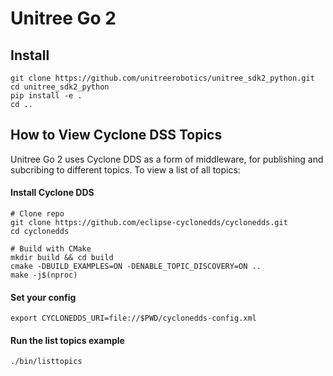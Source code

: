 # Unitree Go 2

## Install
```
git clone https://github.com/unitreerobotics/unitree_sdk2_python.git
cd unitree_sdk2_python
pip install -e .
cd ..
```


## How to View Cyclone DSS Topics
Unitree Go 2 uses Cyclone DDS as a form of middleware, for publishing and subcribing to different topics. To view a list of all topics:

#### Install Cyclone DDS
```
# Clone repo
git clone https://github.com/eclipse-cyclonedds/cyclonedds.git
cd cyclonedds

# Build with CMake
mkdir build && cd build
cmake -DBUILD_EXAMPLES=ON -DENABLE_TOPIC_DISCOVERY=ON ..
make -j$(nproc)
```

#### Set your config
```
export CYCLONEDDS_URI=file://$PWD/cyclonedds-config.xml
```

#### Run the list topics example
```
./bin/listtopics
```